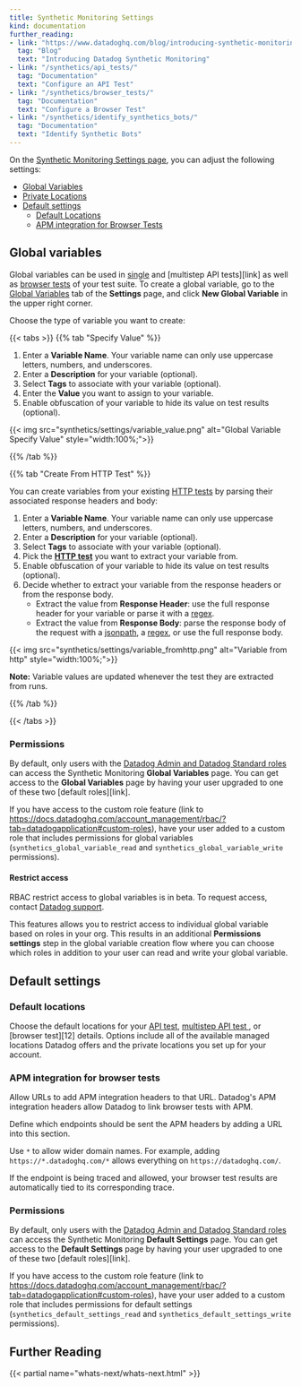 ```yaml
---
title: Synthetic Monitoring Settings
kind: documentation
further_reading:
- link: "https://www.datadoghq.com/blog/introducing-synthetic-monitoring/"
  tag: "Blog"
  text: "Introducing Datadog Synthetic Monitoring"
- link: "/synthetics/api_tests/"
  tag: "Documentation"
  text: "Configure an API Test"
- link: "/synthetics/browser_tests/"
  tag: "Documentation"
  text: "Configure a Browser Test"
- link: "/synthetics/identify_synthetics_bots/"
  tag: "Documentation"
  text: "Identify Synthetic Bots"
---
```


On the [Synthetic Monitoring Settings page][1], you can adjust the following settings:

* [Global Variables](#global-variables)
* [Private Locations][2]
* [Default settings](#default-settings)
  * [Default Locations](#default-locations)
  * [APM integration for Browser Tests](#apm-integration-for-browser-tests)

## Global variables

Global variables can be used in [single][5] and [multistep API tests][link] as well as [browser tests][6] of your test suite. To create a global variable, go to the [Global Variables][7] tab of the **Settings** page, and click **New Global Variable** in the upper right corner.

Choose the type of variable you want to create:

{{< tabs >}}
{{% tab "Specify Value" %}}

1. Enter a **Variable Name**. Your variable name can only use uppercase letters, numbers, and underscores.
2. Enter a **Description** for your variable (optional).
3. Select **Tags** to associate with your variable (optional).
4. Enter the **Value** you want to assign to your variable.
5. Enable obfuscation of your variable to hide its value on test results (optional).

{{< img src="synthetics/settings/variable_value.png" alt="Global Variable Specify Value"  style="width:100%;">}}

[1]: /account_management/rbac/permissions/
{{% /tab %}}

{{% tab "Create From HTTP Test" %}}

You can create variables from your existing [HTTP tests][1] by parsing their associated response headers and body:

1. Enter a **Variable Name**. Your variable name can only use uppercase letters, numbers, and underscores.
2. Enter a **Description** for your variable (optional).
3. Select **Tags** to associate with your variable (optional).
4. Pick the **[HTTP test][1]** you want to extract your variable from.
5. Enable obfuscation of your variable to hide its value on test results (optional).
6. Decide whether to extract your variable from the response headers or from the response body.
    * Extract the value from **Response Header**: use the full response header for your variable or parse it with a [regex][2].
    * Extract the value from **Response Body**: parse the response body of the request with a [jsonpath][3], a [regex][2], or use the full response body.

{{< img src="synthetics/settings/variable_fromhttp.png" alt="Variable from http"  style="width:100%;">}}

**Note:** Variable values are updated whenever the test they are extracted from runs.

[4]:/account_management/rbac/permissions/

[1]: /synthetics/api_tests/?tab=httptest
[2]: https://developer.mozilla.org/en-US/docs/Web/JavaScript/Guide/Regular_Expressions
[3]: https://restfulapi.net/json-jsonpath/
{{% /tab %}}

{{< /tabs >}}

### Permissions

By default, only users with the [Datadog Admin and Datadog Standard roles][3] can access the Synthetic Monitoring **Global Variables** page. You can get access to the **Global Variables** page by having your user upgraded to one of these two [default roles][link]. 

If you have access to the custom role feature (link to https://docs.datadoghq.com/account_management/rbac/?tab=datadogapplication#custom-roles), have your user added to a custom role that includes permissions for global variables (`synthetics_global_variable_read` and `synthetics_global_variable_write` permissions). 

#### Restrict access

<div class="alert alert-warning">
RBAC restrict access to global variables is in beta. To request access, contact <a href="https://docs.datadoghq.com/help/">Datadog support</a>.</div>

This features allows you to restrict access to individual global variable based on roles in your org. This results in an additional **Permissions settings** step in the global variable creation flow where you can choose which roles in addition to your user can read and write your global variable.

## Default settings

### Default locations

Choose the default locations for your [API test][10], [multistep API test ][11], or [browser test][12] details. Options include all of the available managed locations Datadog offers and the private locations you set up for your account.

### APM integration for browser tests

Allow URLs to add APM integration headers to that URL. Datadog's APM integration headers allow Datadog to link browser tests with APM. 

Define which endpoints should be sent the APM headers by adding a URL into this section.

Use `*` to allow wider domain names. For example, adding `https://*.datadoghq.com/*` allows everything on `https://datadoghq.com/`.

If the endpoint is being traced and allowed, your browser test results are automatically tied to its corresponding trace.

### Permissions

By default, only users with the [Datadog Admin and Datadog Standard roles][3] can access the Synthetic Monitoring **Default Settings** page. You can get access to the **Default Settings** page by having your user upgraded to one of these two [default roles][link]. 

If you have access to the custom role feature (link to https://docs.datadoghq.com/account_management/rbac/?tab=datadogapplication#custom-roles), have your user added to a custom role that includes permissions for default settings (`synthetics_default_settings_read` and `synthetics_default_settings_write` permissions). 

## Further Reading

{{< partial name="whats-next/whats-next.html" >}}

[1]: https://app.datadoghq.com/synthetics/settings
[2]: /synthetics/private_locations/
[3]: /account_management/users/default_roles/
[4]: /account_management/rbac/permissions/
[5]: /synthetics/api_tests/#use-global-variables
[6]: /synthetics/browser_tests/#use-global-variables
[7]: https://app.datadoghq.com/synthetics/settings/variables
[8]: /help/
[9]: /synthetics/api_tests/
[10]: /synthetics/multistep/
[11]: /synthetics/browser_tests
